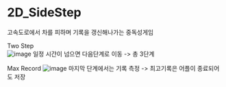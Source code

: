 # 2D_SideStep

고속도로에서 차를 피하며 기록을 갱신해나가는 중독성게임

Two Step  
![image](https://user-images.githubusercontent.com/48191157/71569136-47112b00-2b10-11ea-9cd0-6256898e5301.png) 
일정 시간이 넘으면 다음단계로 이동   -> 총 3단계

Max Record 
![image](https://user-images.githubusercontent.com/48191157/71569163-82abf500-2b10-11ea-8e40-303a8ab98474.png) 
마지막 단계에서는 기록 측정 -> 최고기록은 어플이 종료되어도 저장
